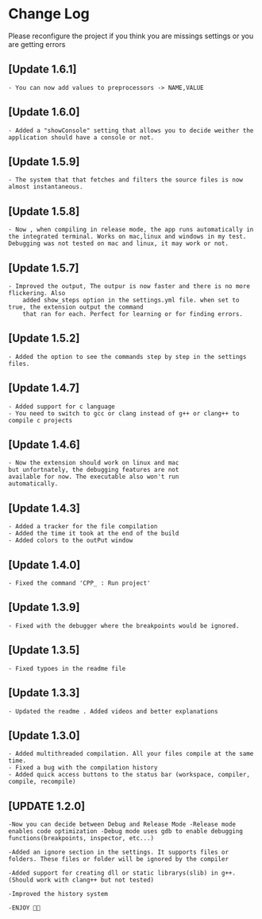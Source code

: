 # Change Log

Please reconfigure the project if you think you are missings settings or you are getting errors
## [Update 1.6.1]
    - You can now add values to preprocessors -> NAME,VALUE

## [Update 1.6.0]
    - Added a "showConsole" setting that allows you to decide weither the application should have a console or not.


## [Update 1.5.9]
    - The system that that fetches and filters the source files is now almost instantaneous.


## [Update 1.5.8]

    - Now , when compiling in release mode, the app runs automatically in the integrated terminal. Works on mac,linux and windows in my test.
    Debugging was not tested on mac and linux, it may work or not.

## [Update 1.5.7]

    - Improved the output, The outpur is now faster and there is no more flickering. Also
        added show_steps option in the settings.yml file. when set to true, the extension output the command
        that ran for each. Perfect for learning or for finding errors.

## [Update 1.5.2]

    - Added the option to see the commands step by step in the settings files.

## [Update 1.4.7]

    - Added support for c language
    - You need to switch to gcc or clang instead of g++ or clang++ to compile c projects

## [Update 1.4.6]

    - Now the extension should work on linux and mac
    but unfortnately, the debugging features are not
    available for now. The executable also won't run
    automatically.

## [Update 1.4.3]

    - Added a tracker for the file compilation
    - Added the time it took at the end of the build
    - Added colors to the outPut window

## [Update 1.4.0]

    - Fixed the command 'CPP_ : Run project'

## [Update 1.3.9]

    - Fixed with the debugger where the breakpoints would be ignored.

## [Update 1.3.5]

    - Fixed typoes in the readme file

## [Update 1.3.3]

    - Updated the readme . Added videos and better explanations

## [Update 1.3.0]

    - Added multithreaded compilation. All your files compile at the same time.
    - Fixed a bug with the compilation history
    - Added quick access buttons to the status bar (workspace, compiler, compile, recompile)

## [UPDATE 1.2.0]

    -Now you can decide between Debug and Release Mode -Release mode enables code optimization -Debug mode uses gdb to enable debugging functions(breakpoints, inspector, etc...)

    -Added an ignore section in the settings. It supports files or folders. These files or folder will be ignored by the compiler

    -Added support for creating dll or static librarys(slib) in g++. (Should work with clang++ but not tested)

    -Improved the history system

    -ENJOY 🎉🎉
